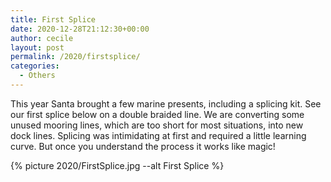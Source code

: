 ```yaml
---
title: First Splice
date: 2020-12-28T21:12:30+00:00
author: cecile
layout: post
permalink: /2020/firstsplice/
categories:
  - Others
---
```

This year Santa brought a few marine presents, including a splicing kit. See our
first splice below on a double braided line. We are converting some unused
mooring lines, which are too short for most situations, into new dock lines.
Splicing was intimidating at first and required a little learning curve. But
once you understand the process it works like magic!

{% picture 2020/FirstSplice.jpg --alt First Splice %}